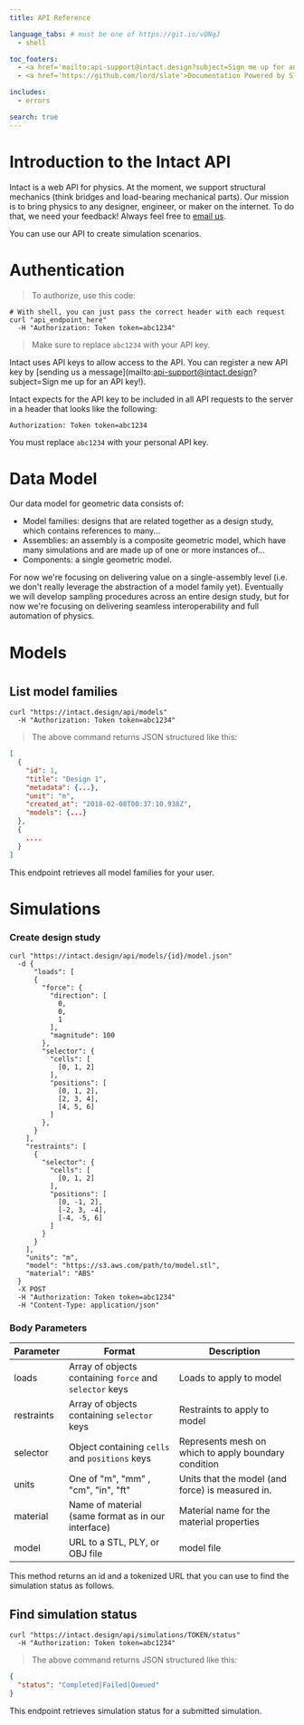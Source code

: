 ```yaml
---
title: API Reference

language_tabs: # must be one of https://git.io/vQNgJ
  - shell

toc_footers:
  - <a href='mailto:api-support@intact.design?subject=Sign me up for an API key!'>Sign Up for a Developer Key</a>
  - <a href='https://github.com/lord/slate'>Documentation Powered by Slate</a>

includes:
  - errors

search: true
---
```


# Introduction to the Intact API

Intact is a web API for physics. At the moment, we support structural mechanics (think bridges and load-bearing mechanical parts). Our mission is to bring physics to any designer, engineer, or maker on the internet. To do that, we need your feedback! Always feel free to <a href="mailto:api-support@intact.design">email us</a>.

You can use our API to create simulation scenarios.

# Authentication

> To authorize, use this code:

```shell
# With shell, you can just pass the correct header with each request
curl "api_endpoint_here"
  -H "Authorization: Token token=abc1234"
```

> Make sure to replace `abc1234` with your API key.

Intact uses API keys to allow access to the API. You can register a new API key by [sending us a message](mailto:api-support@intact.design?subject=Sign me up for an API key!).

Intact expects for the API key to be included in all API requests to the server in a header that looks like the following:

`Authorization: Token token=abc1234`

<aside class="notice">
You must replace <code>abc1234</code> with your personal API key.
</aside>

# Data Model

Our data model for geometric data consists of:

- Model families: designs that are related together as a design study, which contains references to many...
- Assemblies: an assembly is a composite geometric model, which have many simulations and are made up of one or more instances of...
- Components: a single geometric model.

For now we're focusing on delivering value on a single-assembly level (i.e. we don't really leverage the abstraction of a model family yet). Eventually we will develop sampling procedures across an entire design study, but for now we're focusing on delivering seamless interoperability and full automation of physics.

# Models

#

## List model families

```shell
curl "https://intact.design/api/models"
  -H "Authorization: Token token=abc1234"
```

> The above command returns JSON structured like this:

```json
[
  {
    "id": 1,
    "title": "Design 1",
    "metadata": {...},
    "unit": "m",
    "created_at": "2018-02-08T00:37:10.938Z",
    "models": {...}
  },
  {
    ....
  }
]
```

This endpoint retrieves all model families for your user.

# Simulations

### Create design study

```shell
curl "https://intact.design/api/models/{id}/model.json"
  -d {
      "loads": [
      {
        "force": {
          "direction": [
            0,
            0,
            1
          ],
          "magnitude": 100
        },
        "selector": {
          "cells": [
            [0, 1, 2]
          ],
          "positions": [
            [0, 1, 2],
            [2, 3, 4],
            [4, 5, 6]
          ]
        },
      }
    ],
    "restraints": [
      {
        "selector": {
          "cells": [
            [0, 1, 2]
          ],
          "positions": [
            [0, -1, 2],
            [-2, 3, -4],
            [-4, -5, 6]
          ]
        }
      }
    ],
    "units": "m",
    "model": "https://s3.aws.com/path/to/model.stl",
    "material": "ABS"
  }
  -X POST
  -H "Authorization: Token token=abc1234"
  -H "Content-Type: application/json"
```

### Body Parameters

Parameter | Format | Description
--------- | ------- | -----------
loads | Array of objects containing `force` and `selector` keys | Loads to apply to model
restraints | Array of objects containing `selector` keys | Restraints to apply to model
selector | Object containing `cells` and `positions` keys | Represents mesh on which to apply boundary condition
units | One of "m", "mm" , "cm", "in", "ft" | Units that the model (and force) is measured in.
material | Name of material (same format as in our interface) | Material name for the material properties
model | URL to a STL, PLY, or OBJ file | model file

This method returns an id and a tokenized URL that you can use to find the simulation status as follows.

## Find simulation status

```shell
curl "https://intact.design/api/simulations/TOKEN/status"
  -H "Authorization: Token token=abc1234"
```

> The above command returns JSON structured like this:

```json
{
  "status": "Completed|Failed|Queued"
}
```

This endpoint retrieves simulation status for a submitted simulation.
